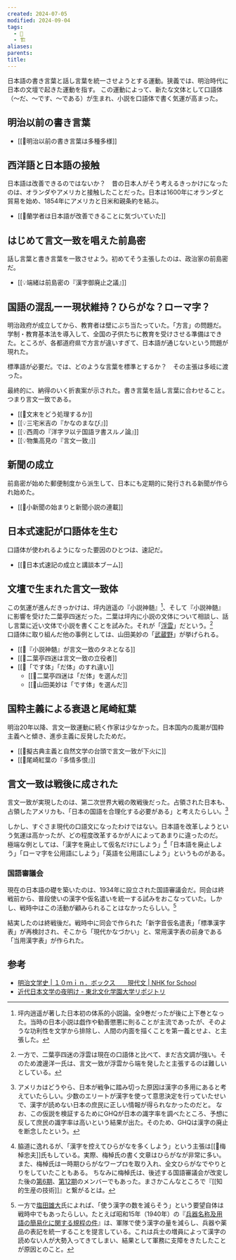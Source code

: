 ```yaml
---
created: 2024-07-05
modified: 2024-09-04
tags:
  - 📝
  - 🏗️
aliases: 
parents: 
title: 
---
```

日本語の書き言葉と話し言葉を統一させようとする運動。狭義では、明治時代に日本の文壇で起きた運動を指す。
この運動によって、新たな文体として口語体（〜だ、〜です、〜である）が生まれ、小説を口語体で書く気運が高まった。

## 明治以前の書き言葉
- [[💭明治以前の書き言葉は多種多様]]

## 西洋語と日本語の接触
日本語は改善できるのではないか？　昔の日本人がそう考えるきっかけになったのは、オランダやアメリカと接触したことだった。日本は1600年にオランダと貿易を始め、1854年にアメリカと日米和親条約を結ぶ。
- [[💭蘭学者は日本語が改善できることに気づいていた]]

## はじめて言文一致を唱えた前島密
話し言葉と書き言葉を一致させよう。初めてそう主張したのは、政治家の前島密だ。
- [[💡端緒は前島密の『漢字御廃止之議』]]

## 国語の混乱ーー現状維持？ひらがな？ローマ字？
明治政府が成立してから、教育者は壁にぶち当たっていた。「方言」の問題だ。
学制・教育基本法を導入して、全国の子供たちに教育を受けさせる準備はできた。ところが、各都道府県で方言が違いすぎて、日本語が通じないという問題が現れた。

標準語が必要だ。では、どのような言葉を標準とするか？　その主張は多岐に渡った。

最終的に、納得のいく折衷案が示された。書き言葉を話し言葉に合わせること。つまり言文一致である。
- [[💭文末をどう処理するか]]
- [[💡三宅米吉の『かなのまなび』]]
- [[💡西周の『洋字ヲ以テ国語ヲ書スルノ論』]]
- [[💡物集高見の『言文一致』]]

## 新聞の成立
前島密が始めた郵便制度から派生して、日本にも定期的に発行される新聞が作られ始めた。
- [[💭小新聞の始まりと新聞小説の連載]]

## 日本式速記が口語体を生む
口語体が使われるようになった要因のひとつは、速記だ。
- [[💭日本式速記の成立と講談本ブーム]]

## 文壇で生まれた言文一致体
この気運が進んだきっかけは、坪内逍遥の『小説神髄』[^小説神髄]、そして『小説神髄』に影響を受けた二葉亭四迷だった。二葉は坪内に小説の文体について相談し、話し言葉に近い文体で小説を書くことを試みた。それが「[浮雲](https://www.aozora.gr.jp/cards/000006/files/1869_33656.html)」だという。[^浮雲]  
口語体に取り組んだ他の事例としては、山田美妙の「[武蔵野](https://www.aozora.gr.jp/cards/000843/files/42349_23567.html)」が挙げられる。

[^小説神髄]: 坪内逍遥が著した日本初の体系的小説論。全9巻だったが後に上下巻となった。当時の日本小説は戯作や勧善懲悪に則ることが主流であったが、そのような功利性を文学から排除し、人間の内面を描くことを第一義とせよ、と主張した。
[^浮雲]: 一方で、二葉亭四迷の浮雲は現在の口語体と比べて、まだ古文調が強い。そのため渡邊洋一氏は、言文一致が浮雲から端を発したと主張するのは難しいとしている。

- [[💭『小説神髄』が言文一致のタネとなる]]
- [[💭二葉亭四迷は言文一致の立役者]]
- [[💭「です体」「だ体」のすれ違い]]
	- [[💭二葉亭四迷は「だ体」を選んだ]]
	- [[💭山田美妙は「です体」を選んだ]]

## 国粋主義による衰退と尾崎紅葉
明治20年以降、言文一致運動に続く作家は少なかった。日本国内の風潮が国粋主義へと傾き、進歩主義に反発したためだ。

- [[💭擬古典主義と自然文学の台頭で言文一致が下火に]]
- [[💭尾崎紅葉の『多情多恨』]]

## 言文一致は戦後に成された
言文一致が実現したのは、第二次世界大戦の敗戦後だった。占領された日本も、占領したアメリカも、「日本の国語を合理化する必要がある」と考えたらしい。[^america]

[^america]: アメリカはどうやら、日本が戦争に踏み切った原因は漢字の多用にあると考えていたらしい。少数のエリートが漢字を使って意思決定を行っていたせいで、漢字が読めない日本の庶民に正しい情報が得られなかったのだと。
	なお、この仮説を検証するためにGHQが日本の識字率を調べたところ、予想に反して庶民の識字率は高いという結果が出た。そのため、GHQは漢字の廃止を断念したという。

しかし、すぐさま現代の口語文になったわけではない。日本語を改革しようという気運は高かったが、どの程度改革するかが人によってあまりに違ったのだ。  
極端な例としては、「漢字を廃止して仮名だけにしよう」[^kana]「日本語を廃止しよう」「ローマ字を公用語にしよう」「英語を公用語にしよう」というものがある。

[^kana]: 脇道に逸れるが、「漢字を控えてひらがなを多くしよう」という主張は[[👤梅棹忠夫]]氏もしている。実際、梅棹氏の書く文章はひらがなが非常に多い。また、梅棹氏は一時期ひらがなワープロを取り入れ、全文ひらがなでやりとりをしていたこともある。
	ちなみに梅棹氏は、後述する国語審議会が改変した後の[第6期](https://www.bunka.go.jp/kokugo_nihongo/sisaku/joho/joho/kakuki/06/iin.html)、[第12期](https://www.bunka.go.jp/kokugo_nihongo/sisaku/joho/joho/kakuki/12/iin.html)のメンバーでもあった。まさかこんなところで『[[知的生産の技術]]』と繋がるとは。

### 国語審議会
現在の日本語の礎を築いたのは、1934年に設立された国語審議会だ。同会は終戦前から、普段使いの漢字や仮名遣いを統一する試みをおこなっていた。しかし、戦時中はこの活動が顧みられることはなかったらしい。[^other_way]

[^other_way]: 一方で[塩田雄大](https://www.nhk.or.jp/bunken/summary/kotoba/kotobax3/pdf/059.pdf)氏によれば、「使う漢字の数を減らそう」という要望自体は戦時中でもあったらしい。たとえば昭和15年（1940年）の『[兵器名称及用語の簡易化に関する規程の件](https://www.jacar.archives.go.jp/das/meta/C01005145300)』は、軍隊で使う漢字の量を減らし、兵器や薬品の表記を統一することを提言している。これは兵士の増員によって漢字の読めない人が大勢入ってきてしまい、結果として軍務に支障をきたしたことが原因とのこと。

結実したのは終戦後だ。戦時中に同会で作られた「新字音仮名遣表」「標準漢字表」が再検討され、そこから「現代かなづかい」と、常用漢字表の前身である「当用漢字表」が作られた。

## 参考
- [明治文学史 | １０ｍｉｎ．ボックス　　現代文 | NHK for School](https://www2.nhk.or.jp/school/watch/outline/?das_id=D0005150058_00000)
- [近代日本文学の夜明け - 東北文化学園大学リポジトリ](https://tbgu.repo.nii.ac.jp/record/1003/files/08.pdf)